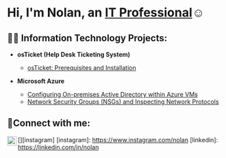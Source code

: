 <h1>Hi, I'm Nolan, an <a href="https://linkedin.com/in/Nolan Dempsay">IT Professional</a>☺</h1>

<h2>👨‍💻 Information Technology Projects:</h2>

- <b>osTicket (Help Desk Ticketing System)</b>
  - [osTicket: Prerequisites and Installation](https://github.com/Nolan6622/osticket-prereqs)

- <b>Microsoft Azure</b>
  - [Configuring On-premises Active Directory within Azure VMs](https://github.com/Nolan6622/configure-ad)
  - [Network Security Groups (NSGs) and Inspecting Network Protocols](https://github.com/Nolan6622/azure-network-protocols)

<h2>🤳Connect with me:</h2>

[<img align="left" alt="nolan | Instagram" width="22px" src="https://cdn.jsdelivr.net/npm/simple-icons@v3/icons/instagram.svg" />][instagram]
[instagram]: https://www.instagram.com/nolan
[linkedin]: https://linkedin.com/in/nolan
